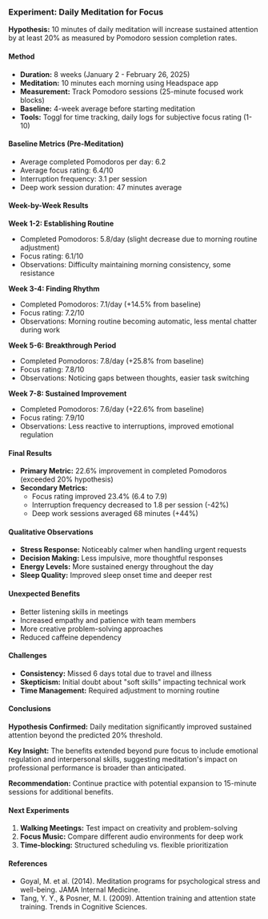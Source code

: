 ### Experiment: Daily Meditation for Focus

**Hypothesis:** 10 minutes of daily meditation will increase sustained attention by at least 20% as measured by Pomodoro session completion rates.

#### Method
- **Duration:** 8 weeks (January 2 - February 26, 2025)
- **Meditation:** 10 minutes each morning using Headspace app
- **Measurement:** Track Pomodoro sessions (25-minute focused work blocks)
- **Baseline:** 4-week average before starting meditation
- **Tools:** Toggl for time tracking, daily logs for subjective focus rating (1-10)

#### Baseline Metrics (Pre-Meditation)
- Average completed Pomodoros per day: 6.2
- Average focus rating: 6.4/10
- Interruption frequency: 3.1 per session
- Deep work session duration: 47 minutes average

#### Week-by-Week Results

**Week 1-2: Establishing Routine**
- Completed Pomodoros: 5.8/day (slight decrease due to morning routine adjustment)
- Focus rating: 6.1/10
- Observations: Difficulty maintaining morning consistency, some resistance

**Week 3-4: Finding Rhythm**
- Completed Pomodoros: 7.1/day (+14.5% from baseline)
- Focus rating: 7.2/10
- Observations: Morning routine becoming automatic, less mental chatter during work

**Week 5-6: Breakthrough Period**
- Completed Pomodoros: 7.8/day (+25.8% from baseline)
- Focus rating: 7.8/10
- Observations: Noticing gaps between thoughts, easier task switching

**Week 7-8: Sustained Improvement**
- Completed Pomodoros: 7.6/day (+22.6% from baseline)
- Focus rating: 7.9/10
- Observations: Less reactive to interruptions, improved emotional regulation

#### Final Results
- **Primary Metric:** 22.6% improvement in completed Pomodoros (exceeded 20% hypothesis)
- **Secondary Metrics:**
  - Focus rating improved 23.4% (6.4 to 7.9)
  - Interruption frequency decreased to 1.8 per session (-42%)
  - Deep work sessions averaged 68 minutes (+44%)

#### Qualitative Observations
- **Stress Response:** Noticeably calmer when handling urgent requests
- **Decision Making:** Less impulsive, more thoughtful responses
- **Energy Levels:** More sustained energy throughout the day
- **Sleep Quality:** Improved sleep onset time and deeper rest

#### Unexpected Benefits
- Better listening skills in meetings
- Increased empathy and patience with team members
- More creative problem-solving approaches
- Reduced caffeine dependency

#### Challenges
- **Consistency:** Missed 6 days total due to travel and illness
- **Skepticism:** Initial doubt about "soft skills" impacting technical work
- **Time Management:** Required adjustment to morning routine

#### Conclusions
**Hypothesis Confirmed:** Daily meditation significantly improved sustained attention beyond the predicted 20% threshold.

**Key Insight:** The benefits extended beyond pure focus to include emotional regulation and interpersonal skills, suggesting meditation's impact on professional performance is broader than anticipated.

**Recommendation:** Continue practice with potential expansion to 15-minute sessions for additional benefits.

#### Next Experiments
1. **Walking Meetings:** Test impact on creativity and problem-solving
2. **Focus Music:** Compare different audio environments for deep work
3. **Time-blocking:** Structured scheduling vs. flexible prioritization

#### References
- Goyal, M. et al. (2014). Meditation programs for psychological stress and well-being. JAMA Internal Medicine.
- Tang, Y. Y., & Posner, M. I. (2009). Attention training and attention state training. Trends in Cognitive Sciences.
